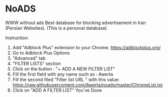 # NoADS
WWW without ads
Best database for blocking advertisement in Iran (Persian Websites).
(This is a personal database)

Instruction:
1. Add "Adblock Plus" extension to your Chrome.
        https://adblockplus.org/
2. Go to Adblock Plus Options
3. "Advanced" tab
4. "FILTER LISTS" section
5. Click on the button : "+ ADD A NEW FILTER LIST"
6. Fill the first field with any name such as : Awerta
7. Fill the second filed "Filter list URL " with this value:
      https://raw.githubusercontent.com/Awerta/noads/master/ChromeList.txt
8. Click on "ADD A FILTER LIST"
You've Done
